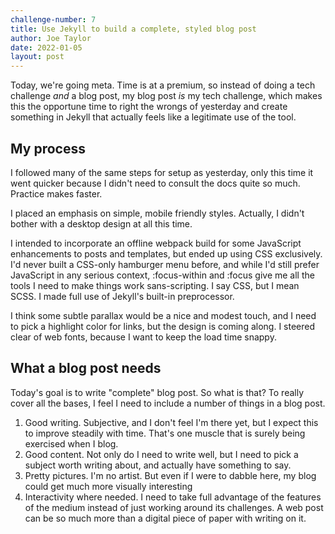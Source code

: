 ```yaml
---
challenge-number: 7
title: Use Jekyll to build a complete, styled blog post
author: Joe Taylor
date: 2022-01-05
layout: post
---
```


Today, we're going meta. Time is at a premium, so instead of doing a tech
challenge *and* a blog post, my blog post *is* my tech challenge, which makes
this the opportune time to right the wrongs of yesterday and create something in
Jekyll that actually feels like a legitimate use of the tool.

## My process

I followed many of the same steps for setup as yesterday, only this time it went
quicker because I didn't need to consult the docs quite so much. Practice makes
faster.

I placed an emphasis on simple, mobile friendly styles. Actually, I didn't
bother with a desktop design at all this time.

I intended to incorporate an offline webpack build for some JavaScript
enhancements to posts and templates, but ended up using CSS exclusively. I'd
never built a CSS-only hamburger menu before, and while I'd still prefer
JavaScript in any serious context, :focus-within and :focus give me all the
tools I need to make things work sans-scripting. I say CSS, but I mean SCSS. I
made full use of Jekyll's built-in preprocessor.

I think some subtle parallax would be a nice and modest touch, and I need to
pick a highlight color for links, but the design is coming along. I steered
clear of web fonts, because I want to keep the load time snappy.

## What a blog post needs

Today's goal is to write "complete" blog post. So what is that? To really cover
all the bases, I feel I need to include a number of things in a blog post.

1. Good writing. Subjective, and I don't feel I'm there yet, but I expect this
   to improve steadily with time. That's one muscle that is surely being
   exercised when I blog.
2. Good content. Not only do I need to write well, but I need to pick a subject
   worth writing about, and actually have something to say.
3. Pretty pictures. I'm no artist. But even if I were to dabble here, my blog
   could get much more visually interesting
4. Interactivity where needed. I need to take full advantage of the features of
   the medium instead of just working around its challenges. A web post can be
   so much more than a digital piece of paper with writing on it.

